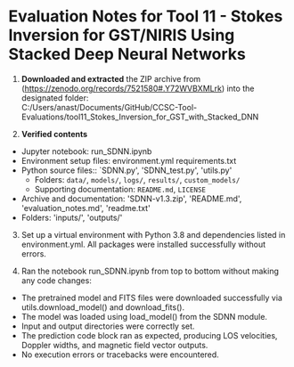 # Evaluation Notes for Tool 11 - Stokes Inversion for GST/NIRIS Using Stacked Deep Neural Networks

1. **Downloaded and extracted** the ZIP archive from (https://zenodo.org/records/7521580#.Y72WVBXMLrk) into the designated folder:  
   C:/Users/anast/Documents/GitHub/CCSC-Tool-Evaluations/tool11_Stokes_Inversion_for_GST_with_Stacked_DNN

2. **Verified contents**
- Jupyter notebook: run_SDNN.ipynb
- Environment setup files:
    environment.yml
    requirements.txt
- Python source files:: `SDNN.py', 'SDNN_test.py', 'utils.py'
   - Folders: `data/`, `models/`, `logs/`, `results/`, `custom_models/`
   - Supporting documentation: `README.md`, `LICENSE`
- Archive and documentation: 'SDNN-v1.3.zip', 'README.md', 'evaluation_notes.md', 'readme.txt'
- Folders: 'inputs/', 'outputs/'
  
3. Set up a virtual environment with Python 3.8 and dependencies listed in environment.yml. All packages were installed successfully without errors.

4. Ran the notebook run_SDNN.ipynb from top to bottom without making any code changes:
- The pretrained model and FITS files were downloaded successfully via utils.download_model() and download_fits().
- The model was loaded using load_model() from the SDNN module.
- Input and output directories were correctly set.
- The prediction code block ran as expected, producing LOS velocities, Doppler widths, and magnetic field vector outputs.
- No execution errors or tracebacks were encountered.
